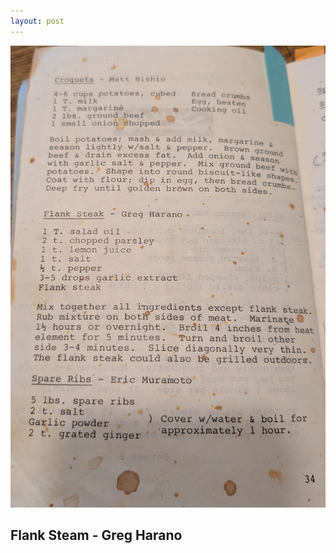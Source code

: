 ```yaml
---
layout: post
---
```


![Page 34](assets/images/page_34_nishio_harano_muramoto.jpg)

## Flank Steam - Greg Harano

